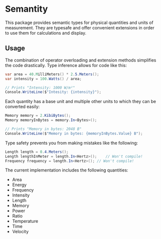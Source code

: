 # Semantity

This package provides semantic types for physical quantities and units of measurement. They are typesafe and offer convenient extensions in order to use them for calculations and display.

## Usage

The combination of operator overloading and extension methods simplifies the code drastically. Type inference allows for code like this:
```c#
var area = 40.MilliMeters() * 2.5.Meters();
var intensity = 100.Watts() / area;

// Prints "Intensity: 1000 W/m²"
Console.WriteLine($"Intesity: {intensity}");
```
Each quantity has a base unit and multiple other units to which they can be converted easily:
```c#
Memory memory = 2.KibiBytes();
Memory memoryInBytes = memory.In<Bytes>();

// Prints "Memory in bytes: 2048 B"
Console.WriteLine($"Memory in bytes: {memoryInBytes.Value} B");
```

Type safety prevents you from making mistakes like the following:
```c#
Length length = 0.4.Meters();
Length lengthInMeter = length.In<Hertz>();    // Won't compile!
Frequency frequency = length.In<Hertz>(); // Won't compile!
```

The current implementation includes the following quantities:
* Area
* Energy
* Frequency
* Intensity
* Length
* Memory
* Power
* Ratio
* Temperature
* Time
* Velocity
